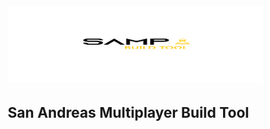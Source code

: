 <img src="samp-brand.png" width=547 height=150 alt="San Andreas Multiplayer Build Tool"/>

# San Andreas Multiplayer Build Tool
